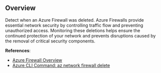 ## Overview

Detect when an Azure Firewall was deleted. Azure Firewalls provide essential network security by controlling traffic flow and preventing unauthorized access. Monitoring these deletions helps ensure the continued protection of your network and prevents disruptions caused by the removal of critical security components.

**References**:
- [Azure Firewall Overview](https://learn.microsoft.com/en-us/azure/firewall/overview)
- [Azure CLI Command: az network firewall delete](https://learn.microsoft.com/en-us/cli/azure/network/firewall?view=azure-cli-latest#az-network-firewall-delete)
